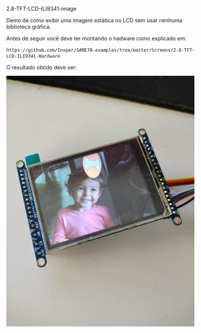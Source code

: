 2.8-TFT-LCD-ILI9341-image

Demo de como exibir uma imagem estática no LCD sem usar nenhuma biblioteca gráfica.

Antes de seguir você deve ter montando o hadware como explicado em:

    https://github.com/Insper/SAME70-examples/tree/master/Screens/2.8-TFT-LCD-ILI9341-Hardware

O resultado obtido deve ser:

<img src="foto.jpeg" width="500">
